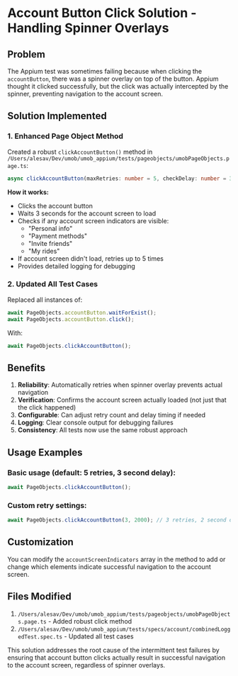 # Account Button Click Solution - Handling Spinner Overlays

## Problem
The Appium test was sometimes failing because when clicking the `accountButton`, there was a spinner overlay on top of the button. Appium thought it clicked successfully, but the click was actually intercepted by the spinner, preventing navigation to the account screen.

## Solution Implemented

### 1. Enhanced Page Object Method
Created a robust `clickAccountButton()` method in `/Users/alesav/Dev/umob/umob_appium/tests/pageobjects/umobPageObjects.page.ts`:

```typescript
async clickAccountButton(maxRetries: number = 5, checkDelay: number = 3000): Promise<void>
```

**How it works:**
- Clicks the account button
- Waits 3 seconds for the account screen to load
- Checks if any account screen indicators are visible:
  - "Personal info"
  - "Payment methods" 
  - "Invite friends"
  - "My rides"
- If account screen didn't load, retries up to 5 times
- Provides detailed logging for debugging

### 2. Updated All Test Cases
Replaced all instances of:
```typescript
await PageObjects.accountButton.waitForExist();
await PageObjects.accountButton.click();
```

With:
```typescript
await PageObjects.clickAccountButton();
```

## Benefits

1. **Reliability**: Automatically retries when spinner overlay prevents actual navigation
2. **Verification**: Confirms the account screen actually loaded (not just that the click happened)
3. **Configurable**: Can adjust retry count and delay timing if needed
4. **Logging**: Clear console output for debugging failures
5. **Consistency**: All tests now use the same robust approach

## Usage Examples

### Basic usage (default: 5 retries, 3 second delay):
```typescript
await PageObjects.clickAccountButton();
```

### Custom retry settings:
```typescript
await PageObjects.clickAccountButton(3, 2000); // 3 retries, 2 second delay
```

## Customization
You can modify the `accountScreenIndicators` array in the method to add or change which elements indicate successful navigation to the account screen.

## Files Modified
1. `/Users/alesav/Dev/umob/umob_appium/tests/pageobjects/umobPageObjects.page.ts` - Added robust click method
2. `/Users/alesav/Dev/umob/umob_appium/tests/specs/account/combinedLoggedTest.spec.ts` - Updated all test cases

This solution addresses the root cause of the intermittent test failures by ensuring that account button clicks actually result in successful navigation to the account screen, regardless of spinner overlays.
